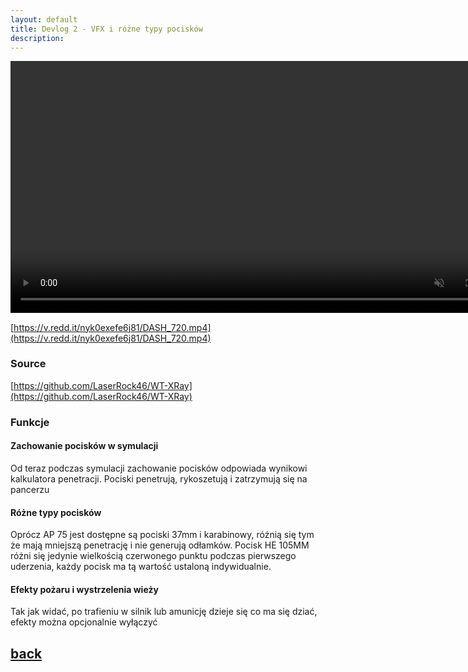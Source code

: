 ```yaml
---
layout: default
title: Devlog 2 - VFX i różne typy pocisków 
description: 
---
```



<video width="160%" title="" loop="" autoplay="" playsinline="" muted="true">
<source src="https://v.redd.it/nyk0exefe6j81/DASH_720.mp4" type="video/mp4">
</video>

[https://v.redd.it/nyk0exefe6j81/DASH_720.mp4](https://v.redd.it/nyk0exefe6j81/DASH_720.mp4)

### Source

[https://github.com/LaserRock46/WT-XRay](https://github.com/LaserRock46/WT-XRay)

### Funkcje

#### Zachowanie pocisków w symulacji

Od teraz podczas symulacji zachowanie pocisków odpowiada wynikowi kalkulatora penetracji.
Pociski penetrują, rykoszetują i zatrzymują się na pancerzu

#### Różne typy pocisków

Oprócz AP 75 jest dostępne są pociski 37mm i karabinowy, różnią się tym że mają mniejszą penetrację i nie generują odłamków.
Pocisk HE 105MM różni się jedynie wielkością czerwonego punktu podczas pierwszego uderzenia, każdy pocisk ma tą wartość ustaloną indywidualnie.

#### Efekty pożaru i wystrzelenia wieży

Tak jak widać, po trafieniu w silnik lub amunicję dzieje się co ma się dziać, efekty można opcjonalnie wyłączyć





## [back](./)
